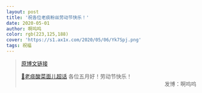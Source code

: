 ```yaml
---
layout: post
title: '祝各位老痰粉丝劳动节快乐！'
date: 2020-05-01
author: 啊呜呜
color: rgb(223,125,188)
cover: 'https://s1.ax1x.com/2020/05/06/Yk7Spj.png'
tags: 祝福
---
```


> [原博文链接](https://weibo.com/2886348734/IFM2BD8If)
> 
> [💎老痰酸菜面儿超话](https://weibo.com/p/100808c9bf185bddd18c52092ca1528b4d683a) 各位五月好！劳动节快乐！​​​​<span style="text-align:right; display:block">发博：啊呜呜</span>